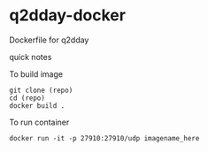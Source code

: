 # q2dday-docker
Dockerfile for q2dday


quick notes

To build image
```
git clone (repo)
cd (repo)
docker build .
```

To run container
```
docker run -it -p 27910:27910/udp imagename_here
```

